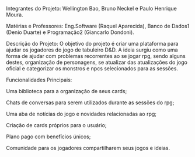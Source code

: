 Integrantes do Projeto: Wellington Bao, Bruno Neckel e Paulo Henrique Moura.

Matérias e Professores: Eng.Software (Raquel Aparecida), Banco de Dados1 (Denio Duarte) e Programação2 (Giancarlo Dondoni).

Descrição do Projeto: O objetivo do projeto é criar uma plataforma para ajudar os jogadores do jogo de tabuleiro D&D. 
A ideia surgiu como uma forma de ajudar com problemas recorrentes ao se jogar rpg, sendo alguns destes, organização de personagens,
se atualizar das atualizações do jogo oficial e categorizar os monstros e npcs selecionados para as sessões. 

Funcionalidades Principais:

  Uma biblioteca para a organização de seus cards;
  
  Chats de conversas para serem utilizados durante as sessões do rpg;
  
  Uma aba de notícias do jogo e novidades relacionadas ao rpg;

  Criação de cards próprios para o usuário; 
  
  Plano pago com benefícios únicos;
  
  Comunidade para os jogadores compartilharem seus jogos e ideias.
